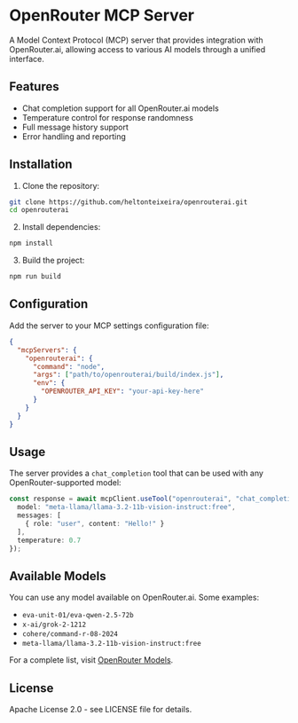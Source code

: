 # OpenRouter MCP Server

A Model Context Protocol (MCP) server that provides integration with OpenRouter.ai, allowing access to various AI models through a unified interface.

## Features

- Chat completion support for all OpenRouter.ai models
- Temperature control for response randomness
- Full message history support
- Error handling and reporting

## Installation

1. Clone the repository:
```bash
git clone https://github.com/heltonteixeira/openrouterai.git
cd openrouterai
```

2. Install dependencies:
```bash
npm install
```

3. Build the project:
```bash
npm run build
```

## Configuration

Add the server to your MCP settings configuration file:

```json
{
  "mcpServers": {
    "openrouterai": {
      "command": "node",
      "args": ["path/to/openrouterai/build/index.js"],
      "env": {
        "OPENROUTER_API_KEY": "your-api-key-here"
      }
    }
  }
}
```

## Usage

The server provides a `chat_completion` tool that can be used with any OpenRouter-supported model:

```typescript
const response = await mcpClient.useTool("openrouterai", "chat_completion", {
  model: "meta-llama/llama-3.2-11b-vision-instruct:free",
  messages: [
    { role: "user", content: "Hello!" }
  ],
  temperature: 0.7
});
```

## Available Models

You can use any model available on OpenRouter.ai. Some examples:

- `eva-unit-01/eva-qwen-2.5-72b`
- `x-ai/grok-2-1212`
- `cohere/command-r-08-2024`
- `meta-llama/llama-3.2-11b-vision-instruct:free`

For a complete list, visit [OpenRouter Models](https://openrouter.ai/docs#models).

## License

Apache License 2.0 - see LICENSE file for details.
